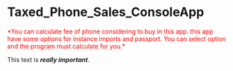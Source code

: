 # Taxed_Phone_Sales_ConsoleApp

<p style="color:red">*You can calculate fee of phone considering to buy in this app. this app have some options for instance imports and passport. You can select option and the program must calculate for you.*<p>

This text is <em><strong>really important</strong></em>.

